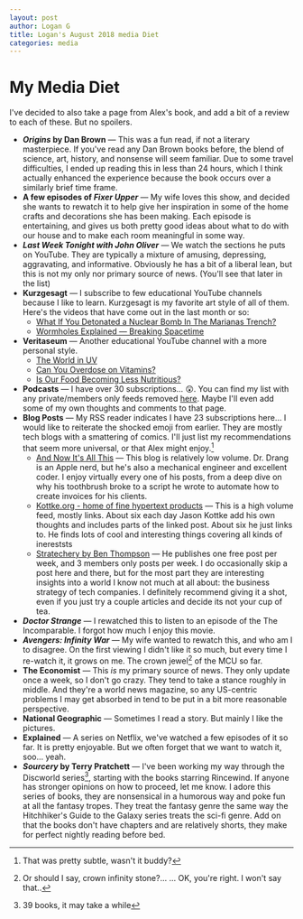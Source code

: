 ```yaml
---
layout: post
author: Logan G
title: Logan's August 2018 media Diet
categories: media
---
```


# My Media Diet 
I've decided to also take a page from Alex's book, and add a bit of a review to each of these. But no spoilers.
- **_Origins_ by Dan Brown** — This was a fun read, if not a literary masterpiece. If you've read any Dan Brown books before, the blend of science, art, history, and nonsense will seem familiar. Due to some travel difficulties, I ended up reading this in less than 24 hours, which I think actually enhanced the experience because the book occurs over a similarly brief time frame.
- **A few episodes of _Fixer Upper_** — My wife loves this show, and decided she wants to rewatch it to help give her inspiration in some of the home crafts and decorations she has been making. Each episode is entertaining, and gives us both pretty good ideas about what to do with our house and to make each room meaningful in some way.
- **_Last Week Tonight with John Oliver_** — We watch the sections he puts on YouTube. They are typically a mixture of amusing, depressing, aggravating, and informative. Obviously he has a bit of a liberal lean, but this is not my only nor primary source of news. (You'll see that later in the list)
- **Kurzgesagt** — I subscribe to few educational YouTube channels because I like to learn. Kurzgesagt is my favorite art style of all of them. Here's the videos that have come out in the last month or so:
	- [What If You Detonated a Nuclear Bomb In The Marianas Trench?](https://youtu.be/9tbxDgcv74c)
	- [Wormholes Explained — Breaking Spacetime](https://youtu.be/9P6rdqiybaw)
- **Veritaseum** — Another educational YouTube channel with a more personal style.
	- [The World in UV](https://youtu.be/V9K6gjR07Po)
	- [Can You Overdose on Vitamins?](https://youtu.be/AY6Bg4GzCGs)
	- [Is Our Food Becoming Less Nutritious?](https://youtu.be/Yl_K2Ata6XY)
- **Podcasts** — I have over 30 subscriptions… 😲. You can find my list with any private/members only feeds removed [here][1]. Maybe I'll even add some of my own thoughts and comments to that page. 
- **Blog Posts** — My RSS reader indicates I have 23 subscriptions here… I would like to reiterate the shocked emoji from earlier. They are mostly tech blogs with a smattering of comics. I'll just list my recommendations that seem more universal, or that Alex might enjoy.[^2]
	- [And Now It's All This](leancrew.com/all-this/) — This blog is relatively low volume. Dr. Drang is an Apple nerd, but he's also a mechanical engineer and excellent coder. I enjoy virtually every one of his posts, from a deep dive on why his toothbrush broke to a script he wrote to automate how to create invoices for his clients. 
	- [Kottke.org - home of fine hypertext products](kottke.org) — This is a high volume feed, mostly links. About six each day Jason Kottke add his own thoughts and includes parts of the linked post. About six he just links to. He finds lots of cool and interesting things covering all kinds of inereststs
	- [Stratechery by Ben Thompson](stratechery.com) — He publishes one free post per week, and 3 members only posts per week. I do occasionally skip a post here and there, but for the most part they are interesting insights into a world I know not much at all about: the business strategy of tech companies. I definitely recommend giving it a shot, even if you just try a couple articles and decide its not your cup of tea.
- **_Doctor Strange_** — I rewatched this to listen to an episode of the The Incomparable. I forgot how much I enjoy this movie.
- **_Avengers: Infinity War_** — My wife wanted to rewatch this, and who am I to disagree. On the first viewing I didn't like it so much, but every time I re-watch it, it grows on me. The crown jewel[^3] of the MCU so far.
- **The Economist** — This _is_ my primary source of news. They only update once a week, so I don't go crazy. They tend to take a stance roughly in middle. And they're a world news magazine, so any US-centric problems I may get absorbed in tend to be put in a bit more reasonable perspective.
- **National Geographic** — Sometimes I read a story. But mainly I like the pictures. 
- **Explained** — A series on Netflix, we've watched a few episodes of it so far. It is pretty enjoyable. But we often forget that we want to watch it, soo… yeah.
-  **_Sourcery_ by Terry Pratchett** — I've been working my way through the Discworld series[^4], starting with the books starring Rincewind. If anyone has stronger opinions on how to proceed, let me know. I adore this series of books, they are nonsensical in a humorous way and poke fun at all the fantasy tropes. They treat the fantasy genre the same way the Hitchhiker's Guide to the Galaxy series treats the sci-fi genre. Add on that the books don't have chapters and are relatively shorts, they make for perfect nightly reading before bed.



[1]: https://podstand.co/profile/logang
[^2]: That was pretty subtle, wasn't it buddy?
[^3]: Or should I say, crown infinity stone?…  …  OK, you're right. I won't say that..
[^4]: 39 books, it may take a while